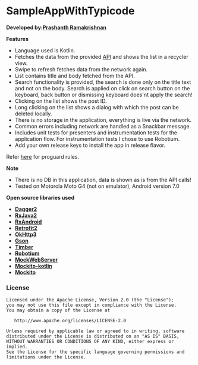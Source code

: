SampleAppWithTypicode
=====================

**Developed by:[Prashanth Ramakrishnan](prashanth_r03@yahoo.co.in)**

**Features**
- Language used is Kotlin.
- Fetches the data from the provided [API](https://jsonplaceholder.typicode.com/posts) and shows the list in a recycler view.
- Swipe to refresh fetches data from the network again.
- List contains title and body fetched from the API.
- Search functionality is provided, the search is done only on the title text and not on the body.
Search is applied on click on search button on the keyboard, back button or dismissing keyboard 
does'nt apply the search!
- Clicking on the list shows the post ID.
- Long clicking on the list shows a dialog with which the post can be deleted locally.
- There is no storage in the application, everything is live via the network.
- Common errors including network are handled as a Snackbar message.
- Includes unit tests for presenters and instrumentation tests for the application flow. For instrumentation
tests I chose to use Robotium.
- Add your own release keys to install the app in release flavor.

Refer [here](https://gist.github.com/jemshit/767ab25a9670eb0083bafa65f8d786bb) for proguard rules.

**Note**
- There is no DB in this application, data is shown as is from the API calls!
- Tested on Motorola Moto G4 (not on emulator), Android version 7.0

**Open source libraries used**

- **[Dagger2](https://github.com/google/dagger)**
- **[RxJava2](https://github.com/ReactiveX/RxJava)**
- **[RxAndroid](https://github.com/ReactiveX/RxAndroid)**
- **[Retrofit2](https://github.com/square/retrofit)**
- **[OkHttp3](https://github.com/square/okhttp)**
- **[Gson](https://github.com/google/gson)**
- **[Timber](https://github.com/JakeWharton/timber)**
- **[Robotium](https://github.com/RobotiumTech/robotium)**
- **[MockWebServer](https://github.com/square/okhttp/tree/master/mockwebserver)**
- **[Mockito-kotlin](https://github.com/nhaarman/mockito-kotlin)**
- **[Mockito](https://github.com/mockito/mockito)**

### License

    Licensed under the Apache License, Version 2.0 (the "License");
    you may not use this file except in compliance with the License.
    You may obtain a copy of the License at

       http://www.apache.org/licenses/LICENSE-2.0

    Unless required by applicable law or agreed to in writing, software
    distributed under the License is distributed on an "AS IS" BASIS,
    WITHOUT WARRANTIES OR CONDITIONS OF ANY KIND, either express or implied.
    See the License for the specific language governing permissions and
    limitations under the License.